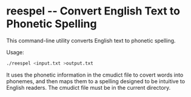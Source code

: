 # reespel -- Convert English Text to Phonetic Spelling

This command-line utility converts English text to phonetic spelling.

Usage:

```sh
./reespel <input.txt >output.txt
```

It uses the phonetic information in the cmudict file to covert words
into phonemes, and then maps them to a spelling designed to be
intuitive to English readers. The cmudict file must be in the current
directory.
